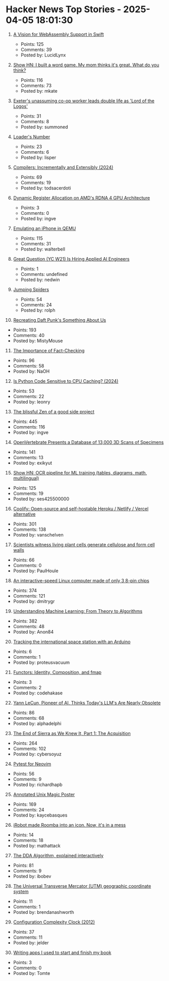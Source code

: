 # Hacker News Top Stories - 2025-04-05 18:01:30

1. [A Vision for WebAssembly Support in Swift](https://forums.swift.org/t/pitch-a-vision-for-webassembly-support-in-swift/79060)
   - Points: 125
   - Comments: 39
   - Posted by: LucidLynx

2. [Show HN: I built a word game. My mom thinks it's great. What do you think?](https://www.whatsit.today/)
   - Points: 116
   - Comments: 73
   - Posted by: mkate

3. [Exeter's unassuming co-op worker leads double life as 'Lord of the Logos'](https://www.devonlive.com/whats-on/whats-on-news/exeters-unassuming-co-op-worker-10039941)
   - Points: 31
   - Comments: 8
   - Posted by: summoned

4. [Loader's Number](https://googology.fandom.com/wiki/Loader%27s_number)
   - Points: 23
   - Comments: 6
   - Posted by: lisper

5. [Compilers: Incrementally and Extensibly (2024)](https://okmij.org/ftp/tagless-final/Compiler/index.html)
   - Points: 69
   - Comments: 19
   - Posted by: todsacerdoti

6. [Dynamic Register Allocation on AMD's RDNA 4 GPU Architecture](https://chipsandcheese.com/p/dynamic-register-allocation-on-amds)
   - Points: 3
   - Comments: 0
   - Posted by: ingve

7. [Emulating an iPhone in QEMU](https://eshard.com/posts/emulating-ios-14-with-qemu)
   - Points: 115
   - Comments: 31
   - Posted by: walterbell

8. [Great Question (YC W21) Is Hiring Applied AI Engineers](https://www.ycombinator.com/companies/great-question/jobs/AtPa8pe-ai-engineer)
   - Points: 1
   - Comments: undefined
   - Posted by: nedwin

9. [Jumping Spiders](https://digital.tnconservationist.org/publication/?i=663361&article_id=3697028&view=articleBrowser)
   - Points: 54
   - Comments: 24
   - Posted by: rolph

10. [Recreating Daft Punk's Something About Us](https://thoughts-and-things.ghost.io/recreating-daft-punks-something-about-us/)
   - Points: 193
   - Comments: 40
   - Posted by: MistyMouse

11. [The Importance of Fact-Checking](https://lithub.com/on-the-episode-that-changed-ira-glasss-this-american-life-forever/)
   - Points: 96
   - Comments: 58
   - Posted by: NaOH

12. [Is Python Code Sensitive to CPU Caching? (2024)](https://lukasatkinson.de/2024/python-cpu-caching/)
   - Points: 53
   - Comments: 22
   - Posted by: leonry

13. [The blissful Zen of a good side project](https://joshcollinsworth.com/blog/the-blissful-zen-of-a-good-side-project)
   - Points: 445
   - Comments: 116
   - Posted by: ingve

14. [OpenVertebrate Presents a Database of 13,000 3D Scans of Specimens](https://www.openculture.com/2024/03/openvertebrate-presents-a-massive-database-of-13000-3d-scans-of-vertebrate-specimens.html)
   - Points: 141
   - Comments: 13
   - Posted by: exikyut

15. [Show HN: OCR pipeline for ML training (tables, diagrams, math, multilingual)](https://github.com/ses4255/Versatile-OCR-Program)
   - Points: 125
   - Comments: 19
   - Posted by: ses425500000

16. [Coolify: Open-source and self-hostable Heroku / Netlify / Vercel alternative](https://coolify.io/)
   - Points: 301
   - Comments: 138
   - Posted by: vanschelven

17. [Scientists witness living plant cells generate cellulose and form cell walls](https://phys.org/news/2025-03-scientists-witness-cells-generate-cellulose.html)
   - Points: 66
   - Comments: 0
   - Posted by: PaulHoule

18. [An interactive-speed Linux computer made of only 3 8-pin chips](https://dmitry.gr/?r=05.Projects&proj=36.%208pinLinux)
   - Points: 374
   - Comments: 121
   - Posted by: dmitrygr

19. [Understanding Machine Learning: From Theory to Algorithms](https://www.cs.huji.ac.il/~shais/UnderstandingMachineLearning/copy.html)
   - Points: 382
   - Comments: 48
   - Posted by: Anon84

20. [Tracking the international space station with an Arduino](https://faridrener.com/2025/04/04/tracking-iss.html)
   - Points: 6
   - Comments: 1
   - Posted by: proteusvacuum

21. [Functors: Identity, Composition, and fmap](https://codehakase.com/blog/2025-03-26-on-functors/)
   - Points: 3
   - Comments: 2
   - Posted by: codehakase

22. [Yann LeCun, Pioneer of AI, Thinks Today's LLM's Are Nearly Obsolete](https://www.newsweek.com/ai-impact-interview-yann-lecun-artificial-intelligence-2054237)
   - Points: 86
   - Comments: 68
   - Posted by: alphadelphi

23. [The End of Sierra as We Knew It, Part 1: The Acquisition](https://www.filfre.net/2025/04/the-end-of-sierra-as-we-knew-it-part-1-the-acquisition/)
   - Points: 264
   - Comments: 102
   - Posted by: cybersoyuz

24. [Pytest for Neovim](https://github.com/richardhapb/pytest.nvim)
   - Points: 56
   - Comments: 9
   - Posted by: richardhapb

25. [Annotated Unix Magic Poster](https://unixmagic.net/)
   - Points: 169
   - Comments: 24
   - Posted by: kaycebasques

26. [iRobot made Roomba into an icon. Now, it's in a mess](https://www.fastcompany.com/91302893/irobot-turned-roomba-into-a-brand-icon-now-its-in-a-huge-mess)
   - Points: 14
   - Comments: 18
   - Posted by: mathattack

27. [The DDA Algorithm, explained interactively](https://aaaa.sh/creatures/dda-algorithm-interactive)
   - Points: 81
   - Comments: 9
   - Posted by: ibobev

28. [The Universal Transverse Mercator (UTM) geographic coordinate system](http://www.mibsar.com/LandNav/UTM/UTM.htm)
   - Points: 11
   - Comments: 1
   - Posted by: brendanashworth

29. [Configuration Complexity Clock (2012)](http://mikehadlow.blogspot.com/2012/05/configuration-complexity-clock.html)
   - Points: 37
   - Comments: 11
   - Posted by: jelder

30. [Writing apps I used to start and finish my book](https://www.theverge.com/apps/642131/7-writing-apps-book-scrivener-bear-iawriter)
   - Points: 3
   - Comments: 0
   - Posted by: Tomte


